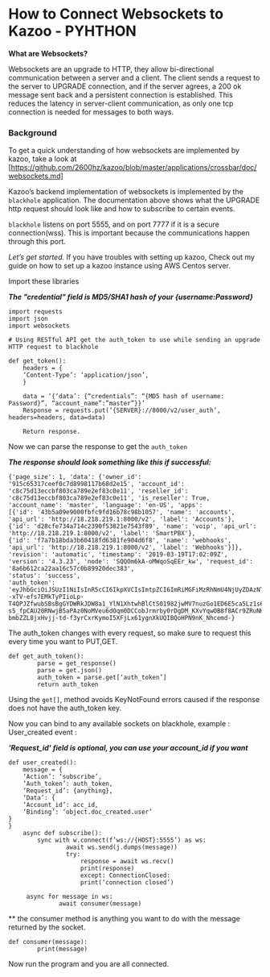 # How to Connect Websockets to Kazoo - PYHTHON

**What are Websockets?**

Websockets are an upgrade to HTTP, they allow bi-directional communication between a server and a client. The client sends a request to the server to UPGRADE connection, and if the server agrees, a 200 ok message sent back and a persistent connection is established. This reduces the latency in server-client communication, as only one tcp connection is needed for messages to both ways.

### Background

To get a quick understanding of how websockets are implemented by kazoo, take a look at [https://github.com/2600hz/kazoo/blob/master/applications/crossbar/doc/websockets.md]

Kazoo’s backend implementation of websockets is implemented by the `blackhole` application. The documentation above shows what the UPGRADE http request should look like and how to subscribe to certain events.

`blackhole` listens on port 5555, and on port 7777 if it is a secure connection(wss). This is important because the communications happen through this port. 



*Let’s get started.*
If you have troubles with setting up kazoo, Check out my guide on how to set up a kazoo instance using AWS Centos server.

Import these libraries

***The "credential" field is MD5/SHA1 hash of your {username:Password}***

```
import requests
import json
import websockets

# Using RESTful API get the auth_token to use while sending an upgrade 
HTTP request to blackhole

def get_token():
    headers = {
    ‘Content-Type’: ‘application/json’,
    }

    data = ‘{‘data’: {“credentials”: “{MD5 hash of username: Password}”, “account_name”:”master”}}’
    Response = requests.put(‘{SERVER}://8000/v2/user_auth’, headers=headers, data=data)

    Return response.
```
Now we can parse the response to get the `auth_token`

***The response should look something like this if successful:***

```
{'page_size': 1, 'data': {'owner_id': '915c65317ceef0c7d8998117b68d2e15', 'account_id': 'c8c75d13eccbf803ca789e2ef83c0e11', 'reseller_id': 'c8c75d13eccbf803ca789e2ef83c0e11', 'is_reseller': True, 'account_name': 'master', 'language': 'en-US', 'apps': 
[{'id': '43b5a09e9000fbfc9fd16b78c98b1057', 'name': 'accounts', 'api_url': 'http://18.218.219.1:8000/v2', 'label': 'Accounts'},
{'id': 'd28cfe734a714c2390f53821e7543f89', 'name': 'voip', 'api_url': 'http://18.218.219.1:8000/v2', 'label': 'SmartPBX'}, 
{'id': 'f7a7b18bda3b60418fd6381fe904d6f8', 'name': 'webhooks', 'api_url': 'http://18.218.219.1:8000/v2', 'label': 'Webhooks'}]},
'revision': 'automatic', 'timestamp': '2019-03-19T17:02:09Z', 'version': '4.3.23', 'node': 'SQQOm6kA-oMWqoSqEEr_kw', 'request_id': '8a6b612ca22aa16c57c0b89920dec383',
'status': 'success', 
'auth_token': 'eyJhbGciOiJSUzI1NiIsInR5cCI6IkpXVCIsImtpZCI6ImRiMGFiMzRhNmU4NjUyZDAzNTNjODU1NDZjNjgxODQwIn0.eyJpc3MiOiJrYXpvbyIsImlkZW50aXR5X3NpZyI6ImN0MHJsdnZTUEVjRlptc01fZmlxd3dpYnBuaWM4OGowNmtBX2tpQVhxU28iLCJhY2NvdW50X2lkIjoiYzhjNzVkMTNlY2NiZjgwM2NhNzg5ZTJlZjgzYzBlMTEiLCJvd25lcl9pZCI6IjkxNWM2NTMxN2NlZWYwYzdkODk5ODExN2I2OGQyZTE1IiwibWV0aG9kIjoiY2JfdXNlcl9hdXRoIiwiZXhwIjoxNTUzMDE4NTI5fQ.eh6wtThWWtvUEGIckzy1tWPeyQDxI9QhiXf7EhyIvrX4Dj--xTV-efs7EMkTyPIioLp-T4QPJZfwubSBsBgGYDWRkJDW8a1_YlN1XhtwhBlCtS01982jwMV7nuzGo1ED6E5ca5Lz1s6XDOjVwV3ogr97Nicg6cIriCI-s5_fpCAU20RNwjB5aPAz0NoMVeu6dOqm0DCCobJrmrby0rDgDM_KXvYqwOB8f8ACr9ZRuNKmPnINDUtt_nLUFmskORuvy-bmbZZL8jxHvjj-td-f3yrCxrKymoI5XFjLx61ygnXkUQIBQoHPN9nK_Nhcemd-}
```
The auth_token changes with every request, so make sure to request this every time you want to PUT,GET.

```
def get_auth_token():
        parse = get_response()
        parse = get.json()
        auth_token = parse.get[‘auth_token’]
        return auth_token
```
Using the `get[]`, method avoids KeyNotFound errors caused if the response does not have the auth_token key.

Now you can bind to any available sockets on blackhole, example : User_created event : 

***'Request_id' field is optional, you can use your account_id if you want***

```
def user_created():
    message = {
    ‘Action’: ‘subscribe’,
    ‘Auth_token’: auth_token,
    ‘Request_id’: {anything},
    ‘Data’: { 
    ‘Account_id’: acc_id,
    ‘Binding’: ‘object.doc_created.user’
}
}
    async def subscribe():
        sync with w.connect(f’ws://{HOST}:5555’) as ws:
                await ws.send(j.dumps(message))
                try:
                    response = await ws.recv()
                    print(response)
                    except: ConnectionClosed:
                    print(‘connection closed’)
        
     async for message in ws:
              await consumer(message)
```
** the consumer method is anything you want to do with the message returned by the socket.

```
def consumer(message):
        print(message)
```
Now run the program and you are all connected.

